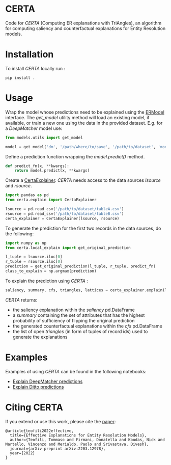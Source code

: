 CERTA
=======

Code for _CERTA_ (Computing ER explanations with TriAngles), an algorithm for computing saliency and counterfactual explanations for Entity Resolution models.

# Installation

To install _CERTA_ locally run :
```shell
pip install .
```

# Usage

Wrap the model whose predictions need to be explained using the [ERModel](models/ermodel.py) interface.
The _get_model_ utility method will load an existing model, if available, or train a new one using the data in the provided dataset.
E.g. for a _DeepMatcher_ model use:

```python
from models.utils import get_model

model = get_model('dm', '/path/where/to/save', '/path/to/dataset', 'modelname')
```

Define a prediction function wrapping the _model.predict()_ method.

```python
def predict_fn(x, **kwargs):
    return model.predict(x, **kwargs)
```

Create a [CertaExplainer](certa/explain.py). 
_CERTA_ needs access to the data sources _lsource_ and _rsource_. 

```python
import pandas as pd
from certa.explain import CertaExplainer

lsource = pd.read_csv('/path/to/dataset/tableA.csv')
rsource = pd.read_csv('/path/to/dataset/tableB.csv')
certa_explainer = CertaExplainer(lsource, rsource)
```

To generate the prediction for the first two records in the data sources, do the following:

```python
import numpy as np
from certa.local_explain import get_original_prediction

l_tuple = lsource.iloc[0]
r_tuple = rsource.iloc[0]
prediction = get_original_prediction(l_tuple, r_tuple, predict_fn)
class_to_explain = np.argmax(prediction)
```

To explain the prediction using _CERTA_ :

```python
saliency, summary, cfs, triangles, lattices = certa_explainer.explain(l_tuple, r_tuple, predict_fn)
```
_CERTA_ returns:
* the saliency explanation within the _saliency_ pd.DataFrame 
* a _summary_ containing the set of attributes that has the highest probability of sufficiency of flipping the original prediction
* the generated counterfactual explanations within the _cfs_ pd.DataFrame 
* the list of open _triangles_ (in form of tuples of record ids) used to generate the explanations

# Examples

Examples of using _CERTA_ can be found in the following notebooks:
* [Explain DeepMatcher predictions](notebooks/sample.ipynb)
* [Explain Ditto predictions](https://gist.github.com/tteofili/b4c81a3de6aef40e8dfa27eaf22f116d)

# Citing CERTA

If you extend or use this work, please cite the [paper](https://arxiv.org/abs/2203.12978):

```
@article{teofili2022effective,
  title={Effective Explanations for Entity Resolution Models},
  author={Teofili, Tommaso and Firmani, Donatella and Koudas, Nick and Martello, Vincenzo and Merialdo, Paolo and Srivastava, Divesh},
  journal={arXiv preprint arXiv:2203.12978},
  year={2022}
}
```
